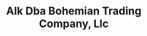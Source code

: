 ---
title: "Alk Dba Bohemian Trading Company, Llc"
url: /blacksburg/alk-dba-bohemian-trading-company-llc/
shop: Allgemein
---